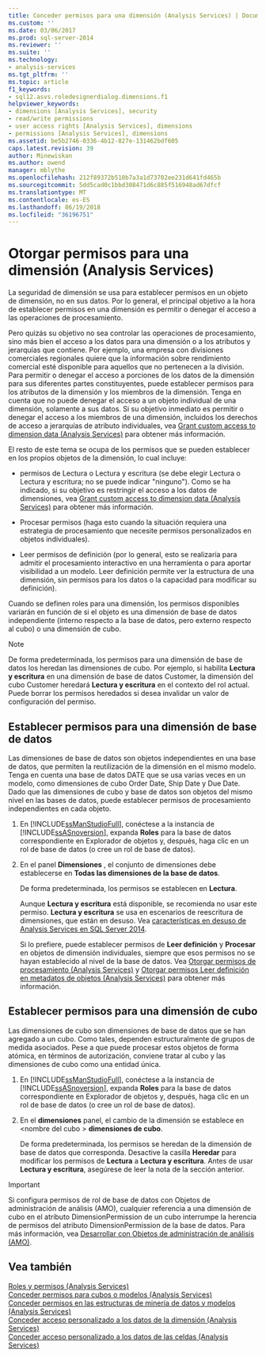 ```yaml
---
title: Conceder permisos para una dimensión (Analysis Services) | Documentos de Microsoft
ms.custom: ''
ms.date: 03/06/2017
ms.prod: sql-server-2014
ms.reviewer: ''
ms.suite: ''
ms.technology:
- analysis-services
ms.tgt_pltfrm: ''
ms.topic: article
f1_keywords:
- sql12.asvs.roledesignerdialog.dimensions.f1
helpviewer_keywords:
- dimensions [Analysis Services], security
- read/write permissions
- user access rights [Analysis Services], dimensions
- permissions [Analysis Services], dimensions
ms.assetid: be5b2746-0336-4b12-827e-131462bdf605
caps.latest.revision: 39
author: Minewiskan
ms.author: owend
manager: mblythe
ms.openlocfilehash: 212f89372b510b7a3a1d73702ee231d641fd465b
ms.sourcegitcommit: 5dd5cad0c1bbd308471d6c885f516948ad67dfcf
ms.translationtype: MT
ms.contentlocale: es-ES
ms.lasthandoff: 06/19/2018
ms.locfileid: "36196751"
---
```

# <a name="grant-permissions-on-a-dimension-analysis-services"></a>Otorgar permisos para una dimensión (Analysis Services)
  La seguridad de dimensión se usa para establecer permisos en un objeto de dimensión, no en sus datos. Por lo general, el principal objetivo a la hora de establecer permisos en una dimensión es permitir o denegar el acceso a las operaciones de procesamiento.  
  
 Pero quizás su objetivo no sea controlar las operaciones de procesamiento, sino más bien el acceso a los datos para una dimensión o a los atributos y jerarquías que contiene. Por ejemplo, una empresa con divisiones comerciales regionales quiere que la información sobre rendimiento comercial esté disponible para aquellos que no pertenecen a la división. Para permitir o denegar el acceso a porciones de los datos de la dimensión para sus diferentes partes constituyentes, puede establecer permisos para los atributos de la dimensión y los miembros de la dimensión. Tenga en cuenta que no puede denegar el acceso a un objeto individual de una dimensión, solamente a sus datos. Si su objetivo inmediato es permitir o denegar el acceso a los miembros de una dimensión, incluidos los derechos de acceso a jerarquías de atributo individuales, vea [Grant custom access to dimension data &#40;Analysis Services&#41;](grant-custom-access-to-dimension-data-analysis-services.md) para obtener más información.  
  
 El resto de este tema se ocupa de los permisos que se pueden establecer en los propios objetos de la dimensión, lo cual incluye:  
  
-   permisos de Lectura o Lectura y escritura (se debe elegir Lectura o Lectura y escritura; no se puede indicar "ninguno"). Como se ha indicado, si su objetivo es restringir el acceso a los datos de dimensiones, vea [Grant custom access to dimension data &#40;Analysis Services&#41;](grant-custom-access-to-dimension-data-analysis-services.md) para obtener más información.  
  
-   Procesar permisos (haga esto cuando la situación requiera una estrategia de procesamiento que necesite permisos personalizados en objetos individuales).  
  
-   Leer permisos de definición (por lo general, esto se realizaría para admitir el procesamiento interactivo en una herramienta o para aportar visibilidad a un modelo. Leer definición permite ver la estructura de una dimensión, sin permisos para los datos o la capacidad para modificar su definición).  
  
 Cuando se definen roles para una dimensión, los permisos disponibles variarán en función de si el objeto es una dimensión de base de datos independiente (interno respecto a la base de datos, pero externo respecto al cubo) o una dimensión de cubo.  
  
> [!NOTE]  
>  De forma predeterminada, los permisos para una dimensión de base de datos los heredan las dimensiones de cubo. Por ejemplo, si habilita **Lectura y escritura** en una dimensión de base de datos Customer, la dimensión del cubo Customer heredará **Lectura y escritura** en el contexto del rol actual. Puede borrar los permisos heredados si desea invalidar un valor de configuración del permiso.  
  
## <a name="set-permissions-on-a-database-dimension"></a>Establecer permisos para una dimensión de base de datos  
 Las dimensiones de base de datos son objetos independientes en una base de datos, que permiten la reutilización de la dimensión en el mismo modelo. Tenga en cuenta una base de datos DATE que se usa varias veces en un modelo, como dimensiones de cubo Order Date, Ship Date y Due Date. Dado que las dimensiones de cubo y base de datos son objetos del mismo nivel en las bases de datos, puede establecer permisos de procesamiento independientes en cada objeto.  
  
1.  En [!INCLUDE[ssManStudioFull](../../includes/ssmanstudiofull-md.md)], conéctese a la instancia de [!INCLUDE[ssASnoversion](../../includes/ssasnoversion-md.md)], expanda **Roles** para la base de datos correspondiente en Explorador de objetos y, después, haga clic en un rol de base de datos (o cree un rol de base de datos).  
  
2.  En el panel **Dimensiones** , el conjunto de dimensiones debe establecerse en **Todas las dimensiones de la base de datos**.  
  
     De forma predeterminada, los permisos se establecen en **Lectura**.  
  
     Aunque **Lectura y escritura** está disponible, se recomienda no usar este permiso. **Lectura y escritura** se usa en escenarios de reescritura de dimensiones, que están en desuso. Vea [características en desuso de Analysis Services en SQL Server 2014](../deprecated-analysis-services-features-in-sql-server-2014.md).  
  
     Si lo prefiere, puede establecer permisos de **Leer definición** y **Procesar** en objetos de dimensión individuales, siempre que esos permisos no se hayan establecido al nivel de la base de datos. Vea [Otorgar permisos de procesamiento &#40;Analysis Services&#41;](grant-process-permissions-analysis-services.md) y [Otorgar permisos Leer definición en metadatos de objetos &#40;Analysis Services&#41;](grant-read-definition-permissions-on-object-metadata-analysis-services.md) para obtener más información.  
  
## <a name="set-permissions-on-a-cube-dimension"></a>Establecer permisos para una dimensión de cubo  
 Las dimensiones de cubo son dimensiones de base de datos que se han agregado a un cubo. Como tales, dependen estructuralmente de grupos de medida asociados. Pese a que puede procesar estos objetos de forma atómica, en términos de autorización, conviene tratar al cubo y las dimensiones de cubo como una entidad única.  
  
1.  En [!INCLUDE[ssManStudioFull](../../includes/ssmanstudiofull-md.md)], conéctese a la instancia de [!INCLUDE[ssASnoversion](../../includes/ssasnoversion-md.md)], expanda **Roles** para la base de datos correspondiente en Explorador de objetos y, después, haga clic en un rol de base de datos (o cree un rol de base de datos).  
  
2.  En el **dimensiones** panel, el cambio de la dimensión se establece en \<nombre del cubo > **dimensiones de cubo**.  
  
     De forma predeterminada, los permisos se heredan de la dimensión de base de datos que corresponda. Desactive la casilla **Heredar** para modificar los permisos de **Lectura** a **Lectura y escritura**. Antes de usar **Lectura y escritura**, asegúrese de leer la nota de la sección anterior.  
  
> [!IMPORTANT]  
>  Si configura permisos de rol de base de datos con Objetos de administración de análisis (AMO), cualquier referencia a una dimensión de cubo en el atributo DimensionPermission de un cubo interrumpe la herencia de permisos del atributo DimensionPermission de la base de datos. Para más información, vea [Desarrollar con Objetos de administración de análisis &#40;AMO&#41;](analysis-management-objects/developing-with-analysis-management-objects-amo.md).  
  
## <a name="see-also"></a>Vea también  
 [Roles y permisos &#40;Analysis Services&#41;](roles-and-permissions-analysis-services.md)   
 [Conceder permisos para cubos o modelos &#40;Analysis Services&#41;](grant-cube-or-model-permissions-analysis-services.md)   
 [Conceder permisos en las estructuras de minería de datos y modelos &#40;Analysis Services&#41;](grant-permissions-on-data-mining-structures-and-models-analysis-services.md)   
 [Conceder acceso personalizado a los datos de la dimensión &#40;Analysis Services&#41;](grant-custom-access-to-dimension-data-analysis-services.md)   
 [Conceder acceso personalizado a los datos de las celdas &#40;Analysis Services&#41;](grant-custom-access-to-cell-data-analysis-services.md)  
  
  